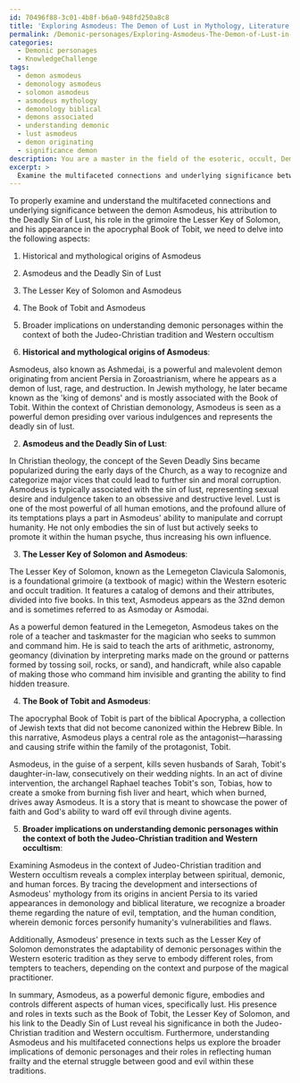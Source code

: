 ```yaml
---
id: 70496f88-3c01-4b8f-b6a0-948fd250a8c8
title: 'Exploring Asmodeus: The Demon of Lust in Mythology, Literature, and Occultism'
permalink: /Demonic-personages/Exploring-Asmodeus-The-Demon-of-Lust-in-Mythology-Literature-and-Occultism/
categories:
  - Demonic personages
  - KnowledgeChallenge
tags:
  - demon asmodeus
  - demonology asmodeus
  - solomon asmodeus
  - asmodeus mythology
  - demonology biblical
  - demons associated
  - understanding demonic
  - lust asmodeus
  - demon originating
  - significance demon
description: You are a master in the field of the esoteric, occult, Demonic personages and Education. You are a writer of tests, challenges, books and deep knowledge on Demonic personages for initiates and students to gain deep insights and understanding from. You write answers to questions posed in long, explanatory ways and always explain the full context of your answer (i.e., related concepts, formulas, examples, or history), as well as the step-by-step thinking process you take to answer the challenges. Be rigorous and thorough, and summarize the key themes, ideas, and conclusions at the end.
excerpt: > 
  Examine the multifaceted connections and underlying significance between the demon Asmodeus, his attribution to the Deadly Sin of Lust, his role in the grimoire the Lesser Key of Solomon, and his appearance in the apocryphal Book of Tobit, providing insight into the intricacies of these intersections and their broader implications on understanding demonic personages within the context of both the Judeo-Christian tradition and Western occultism.
---
```

To properly examine and understand the multifaceted connections and underlying significance between the demon Asmodeus, his attribution to the Deadly Sin of Lust, his role in the grimoire the Lesser Key of Solomon, and his appearance in the apocryphal Book of Tobit, we need to delve into the following aspects:

1. Historical and mythological origins of Asmodeus
2. Asmodeus and the Deadly Sin of Lust
3. The Lesser Key of Solomon and Asmodeus
4. The Book of Tobit and Asmodeus
5. Broader implications on understanding demonic personages within the context of both the Judeo-Christian tradition and Western occultism

1. **Historical and mythological origins of Asmodeus**:

Asmodeus, also known as Ashmedai, is a powerful and malevolent demon originating from ancient Persia in Zoroastrianism, where he appears as a demon of lust, rage, and destruction. In Jewish mythology, he later became known as the 'king of demons' and is mostly associated with the Book of Tobit. Within the context of Christian demonology, Asmodeus is seen as a powerful demon presiding over various indulgences and represents the deadly sin of lust.

2. **Asmodeus and the Deadly Sin of Lust**:

In Christian theology, the concept of the Seven Deadly Sins became popularized during the early days of the Church, as a way to recognize and categorize major vices that could lead to further sin and moral corruption. Asmodeus is typically associated with the sin of lust, representing sexual desire and indulgence taken to an obsessive and destructive level. Lust is one of the most powerful of all human emotions, and the profound allure of its temptations plays a part in Asmodeus' ability to manipulate and corrupt humanity. He not only embodies the sin of lust but actively seeks to promote it within the human psyche, thus increasing his own influence.

3. **The Lesser Key of Solomon and Asmodeus**:

The Lesser Key of Solomon, known as the Lemegeton Clavicula Salomonis, is a foundational grimoire (a textbook of magic) within the Western esoteric and occult tradition. It features a catalog of demons and their attributes, divided into five books. In this text, Asmodeus appears as the 32nd demon and is sometimes referred to as Asmoday or Asmodai.

As a powerful demon featured in the Lemegeton, Asmodeus takes on the role of a teacher and taskmaster for the magician who seeks to summon and command him. He is said to teach the arts of arithmetic, astronomy, geomancy (divination by interpreting marks made on the ground or patterns formed by tossing soil, rocks, or sand), and handicraft, while also capable of making those who command him invisible and granting the ability to find hidden treasure.

4. **The Book of Tobit and Asmodeus**:

The apocryphal Book of Tobit is part of the biblical Apocrypha, a collection of Jewish texts that did not become canonized within the Hebrew Bible. In this narrative, Asmodeus plays a central role as the antagonist—harassing and causing strife within the family of the protagonist, Tobit.

Asmodeus, in the guise of a serpent, kills seven husbands of Sarah, Tobit's daughter-in-law, consecutively on their wedding nights. In an act of divine intervention, the archangel Raphael teaches Tobit's son, Tobias, how to create a smoke from burning fish liver and heart, which when burned, drives away Asmodeus. It is a story that is meant to showcase the power of faith and God's ability to ward off evil through divine agents.

5. **Broader implications on understanding demonic personages within the context of both the Judeo-Christian tradition and Western occultism**:

Examining Asmodeus in the context of Judeo-Christian tradition and Western occultism reveals a complex interplay between spiritual, demonic, and human forces. By tracing the development and intersections of Asmodeus' mythology from its origins in ancient Persia to its varied appearances in demonology and biblical literature, we recognize a broader theme regarding the nature of evil, temptation, and the human condition, wherein demonic forces personify humanity's vulnerabilities and flaws. 

Additionally, Asmodeus' presence in texts such as the Lesser Key of Solomon demonstrates the adaptability of demonic personages within the Western esoteric tradition as they serve to embody different roles, from tempters to teachers, depending on the context and purpose of the magical practitioner.

In summary, Asmodeus, as a powerful demonic figure, embodies and controls different aspects of human vices, specifically lust. His presence and roles in texts such as the Book of Tobit, the Lesser Key of Solomon, and his link to the Deadly Sin of Lust reveal his significance in both the Judeo-Christian tradition and Western occultism. Furthermore, understanding Asmodeus and his multifaceted connections helps us explore the broader implications of demonic personages and their roles in reflecting human frailty and the eternal struggle between good and evil within these traditions.
